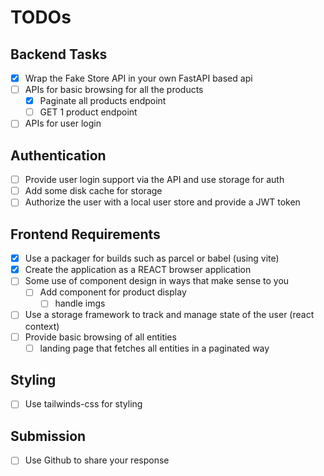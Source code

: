 # TODOs

## Backend Tasks

- [X] Wrap the Fake Store API in your own FastAPI based api
- [ ] APIs for basic browsing for all the products
  - [X] Paginate all products endpoint
  - [ ] GET 1 product endpoint
- [ ] APIs for user login

## Authentication

- [ ] Provide user login support via the API and use storage for auth
- [ ] Add some disk cache for storage
- [ ] Authorize the user with a local user store and provide a JWT token

## Frontend Requirements

- [X] Use a packager for builds such as parcel or babel (using vite)
- [X] Create the application as a REACT browser application
- [ ] Some use of component design in ways that make sense to you
  - [ ] Add component for product display
    - [ ] handle imgs
- [ ] Use a storage framework to track and manage state of the user (react context)
- [ ] Provide basic browsing of all entities
  - [ ] landing page that fetches all entities in a paginated way

## Styling

- [ ] Use tailwinds-css for styling

## Submission

- [ ] Use Github to share your response
